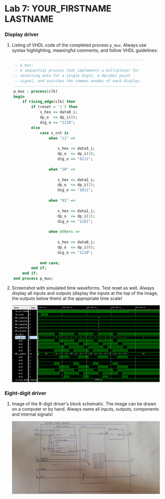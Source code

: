 # Lab 7: YOUR_FIRSTNAME LASTNAME

### Display driver

1. Listing of VHDL code of the completed process `p_mux`. Always use syntax highlighting, meaningful comments, and follow VHDL guidelines:

```vhdl
       --------------------------------------------------------
    -- p_mux:
    -- A sequential process that implements a multiplexer for
    -- selecting data for a single digit, a decimal point 
    -- signal, and switches the common anodes of each display.
    --------------------------------------------------------
    p_mux : process(clk)
    begin
        if rising_edge(clk) then
            if (reset = '1') then
                s_hex <= data0_i;
                dp_o  <= dp_i(0);
                dig_o <= "1110";
            else
                case s_cnt is
                    when "11" =>
                       
                        s_hex <= data3_i;
                        dp_o  <= dp_i(3);
                        dig_o <= "0111";

                    when "10" =>
                       
                        s_hex <= data2_i;
                        dp_o  <= dp_i(2);
                        dig_o <= "1011";
                   
                    when "01" =>
                       
                        s_hex <= data1_i;
                        dp_o  <= dp_i(1);
                        dig_o <= "1101";
                  
                    when others =>
                        
                        s_hex <= data0_i;
                        dp_o  <= dp_i(0);
                        dig_o <= "1110";
               
                end case;
            end if;
        end if;
    end process p_mux;
```

2. Screenshot with simulated time waveforms. Test reset as well. Always display all inputs and outputs (display the inputs at the top of the image, the outputs below them) at the appropriate time scale!

   ![your figure](images/sim.png)

### Eight-digit driver

1. Image of the 8-digit driver's block schematic. The image can be drawn on a computer or by hand. Always name all inputs, outputs, components and internal signals!

   ![your figure](images/8digits.jpg)
